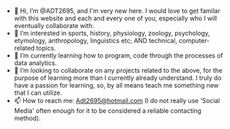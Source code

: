 - 👋 Hi, I’m @ADT2695, and I'm very new here. I would love to get familar with this website and each and every one of you, especially who I will eventually collaborate with.
- 👀 I’m interested in sports, history, physiology, zoology, psychology, etymology, anthropology, linguistics etc; AND technical, computer-related topics.
- 🌱 I’m currently learning how to program, code through the processes of data analytics.
- 💞️ I’m looking to collaborate on any projects related to the above, for the purpose of learning more than I currently already understand. I truly do have a passion for learning, so, by all means teach me something new that I can utilize.
- 📫 How to reach me: Adt2695@hotmail.com (I do not really use 'Social Media' often enough for it to be considered a reliable contacting method).

<!---
ADT2695/ADT2695 is a ✨ special ✨ repository because its `README.md` (this file) appears on your GitHub profile.
You can click the Preview link to take a look at your changes.
--->
